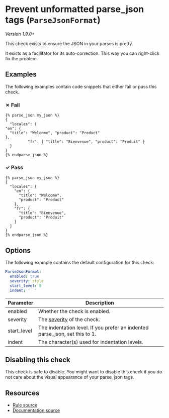 # Prevent unformatted parse_json tags (`ParseJsonFormat`)

_Version 1.9.0+_

This check exists to ensure the JSON in your parses is pretty.

It exists as a facilitator for its auto-correction. This way you can right-click fix the problem.

## Examples

The following examples contain code snippets that either fail or pass this check.

### &#x2717; Fail

```liquid
{% parse_json my_json %}
{
  "locales": {
"en": {
  "title": "Welcome", "product": "Product"
},
          "fr": { "title": "Bienvenue", "product": "Produit" }
  }
}
{% endparse_json %}
```

### &#x2713; Pass

```liquid
{% parse_json my_json %}
{
  "locales": {
    "en": {
      "title": "Welcome",
      "product": "Product"
    },
    "fr": {
      "title": "Bienvenue",
      "product": "Produit"
    }
  }
}
{% endparse_json %}
```

## Options

The following example contains the default configuration for this check:

```yaml
ParseJsonFormat:
  enabled: true
  severity: style
  start_level: 0
  indent: '  '
```

| Parameter | Description |
| --- | --- |
| enabled | Whether the check is enabled. |
| severity | The [severity](https://documentation.platformos.com/developer-guide/platformos-check/platformos-check#check-severity) of the check. |
| start_level | The indentation level. If you prefer an indented parse_json, set this to 1. |
| indent | The character(s) used for indentation levels. |

## Disabling this check

 This check is safe to disable. You might want to disable this check if you do not care about the visual appearance of your parse_json tags.

## Resources

- [Rule source][codesource]
- [Documentation source][docsource]

[codesource]: /lib/platformos_check/checks/parse_json_format.rb
[docsource]: /docs/checks/parse_json_format.md
